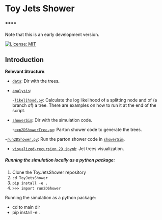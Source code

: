 # Toy Jets Shower

### ****

Note that this is an early development version. 

[![License: MIT](https://img.shields.io/badge/License-MIT-yellow.svg)](https://opensource.org/licenses/MIT) 

## Introduction



**Relevant Structure**:

- [`data`](data/): Dir with the trees.

- [`analysis`](analysis): 

    -[`likelihood.py`](showerSim/likelihood.py): Calculate the log likelihood of a splitting node and of (a branch of) a tree. There are examples on how to run it at the end of the script.

- [`showerSim`](showerSim/): Dir with the simulation code.

    -[`exp2DShowerTree.py`](showerSim/exp2DShowerTree.py): Parton shower code to generate the trees. 


-[`run2DShower.py`](showerSim/run2DShower.py): Run the parton shower code in [`showerSim`](showerSim/).
    
- [`visualized-recursion_2D.ipynb`](visualized-recursion_2D.ipynb): Jet trees visualization.



##### **Running the simulation locally as a python package:**


1. Clone the ToyJetsShower repository
2. `cd ToyJetsShower`
3. `pip install -e .`
4. `>>> import run2DShower`













Running the simulation as a python package:

- cd to main dir
- pip install -e .








